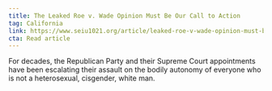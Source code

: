 ```yaml
---
title: The Leaked Roe v. Wade Opinion Must Be Our Call to Action
tag: California
link: https://www.seiu1021.org/article/leaked-roe-v-wade-opinion-must-be-our-call-action
cta: Read article
---
```


For decades, the Republican Party and their Supreme Court appointments have been escalating their assault on the bodily autonomy of everyone who is not a heterosexual, cisgender, white man.
